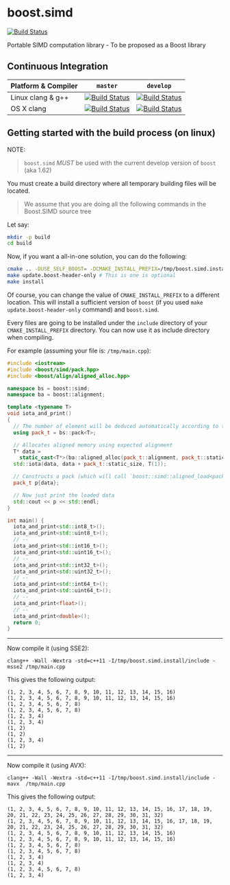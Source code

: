 # boost.simd

[![Build Status](https://travis-ci.org/NumScale/boost.simd.svg)](https://travis-ci.org/NumScale/boost.simd)

Portable SIMD computation library - To be proposed as a Boost library

## Continuous Integration

| Platform & Compiler | `master`| `develop`|
|---------------------|---------|----------|
| Linux clang & g++   | [![Build Status](https://travis-ci.org/NumScale/boost.simd.png?branch=master)](https://travis-ci.org/NumScale/boost.simd) | [![Build Status](https://travis-ci.org/NumScale/boost.simd.png?branch=develop)](https://travis-ci.org/NumScale/boost.simd) |
| OS X   clang    | [![Build Status](https://travis-ci.org/NumScale/boost.simd.png?branch=master)](https://travis-ci.org/NumScale/boost.simd) | [![Build Status](https://travis-ci.org/NumScale/boost.simd.png?branch=develop)](https://travis-ci.org/NumScale/boost.simd) |

## Getting started with the build process (on linux)

NOTE:
> `boost.simd` *MUST* be used with the current develop version of `boost` (aka 1.62)

You must create a build directory where all temporary building files will be located.

> We assume that you are doing all the following commands in the Boost.SIMD source tree

Let say:
```bash
mkdir -p build
cd build
```

Now, if you want a all-in-one solution, you can do the following:
```bash
cmake .. -DUSE_SELF_BOOST= -DCMAKE_INSTALL_PREFIX=/tmp/boost.simd.install
make update.boost-header-only # This is one is optional
make install
```

Of course, you can change the value of `CMAKE_INSTALL_PREFIX` to a different location.
This will install a sufficient version of `boost` (if you used `make update.boost-header-only`
command) and `boost.simd`.

Every files are going to be installed under the `include` directory of your `CMAKE_INSTALL_PREFIX`
directory. You can now use it as include directory when compiling.

For example (assuming your file is: `/tmp/main.cpp`):
```cpp
#include <iostream>
#include <boost/simd/pack.hpp>
#include <boost/align/aligned_alloc.hpp>

namespace bs = boost::simd;
namespace ba = boost::alignment;

template <typename T>
void iota_and_print()
{
  // The number of element will be deduced automatically according to the most recent SIMD extension
  using pack_t = bs::pack<T>;

  // Allocates aligned memory using expected alignment
  T* data =
    static_cast<T*>(ba::aligned_alloc(pack_t::alignment, pack_t::static_size * sizeof(T)));
  std::iota(data, data + pack_t::static_size, T(1));

  // Constructs a pack (which will call `boost::simd::aligned_load<pack_t>` to fill up its data)
  pack_t p{data};

  // Now just print the loaded data
  std::cout << p << std::endl;
}

int main() {
  iota_and_print<std::int8_t>();
  iota_and_print<std::uint8_t>();
  // --
  iota_and_print<std::int16_t>();
  iota_and_print<std::uint16_t>();
  // --
  iota_and_print<std::int32_t>();
  iota_and_print<std::uint32_t>();
  // --
  iota_and_print<std::int64_t>();
  iota_and_print<std::uint64_t>();
  // --
  iota_and_print<float>();
  // --
  iota_and_print<double>();
  return 0;
}
```

- - -

Now compile it (using SSE2):
```
clang++ -Wall -Wextra -std=c++11 -I/tmp/boost.simd.install/include -msse2 /tmp/main.cpp
```

This gives the following output:
```
(1, 2, 3, 4, 5, 6, 7, 8, 9, 10, 11, 12, 13, 14, 15, 16)
(1, 2, 3, 4, 5, 6, 7, 8, 9, 10, 11, 12, 13, 14, 15, 16)
(1, 2, 3, 4, 5, 6, 7, 8)
(1, 2, 3, 4, 5, 6, 7, 8)
(1, 2, 3, 4)
(1, 2, 3, 4)
(1, 2)
(1, 2)
(1, 2, 3, 4)
(1, 2)
```

- - -

Now compile it (using AVX):
```
clang++ -Wall -Wextra -std=c++11 -I/tmp/boost.simd.install/include -mavx  /tmp/main.cpp
```

This gives the following output:
```
(1, 2, 3, 4, 5, 6, 7, 8, 9, 10, 11, 12, 13, 14, 15, 16, 17, 18, 19, 20, 21, 22, 23, 24, 25, 26, 27, 28, 29, 30, 31, 32)
(1, 2, 3, 4, 5, 6, 7, 8, 9, 10, 11, 12, 13, 14, 15, 16, 17, 18, 19, 20, 21, 22, 23, 24, 25, 26, 27, 28, 29, 30, 31, 32)
(1, 2, 3, 4, 5, 6, 7, 8, 9, 10, 11, 12, 13, 14, 15, 16)
(1, 2, 3, 4, 5, 6, 7, 8, 9, 10, 11, 12, 13, 14, 15, 16)
(1, 2, 3, 4, 5, 6, 7, 8)
(1, 2, 3, 4, 5, 6, 7, 8)
(1, 2, 3, 4)
(1, 2, 3, 4)
(1, 2, 3, 4, 5, 6, 7, 8)
(1, 2, 3, 4)
```
